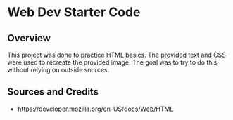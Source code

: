 # Web Dev Starter Code

## Overview

This project was done to practice HTML basics. The provided text and CSS were used to 
recreate the provided image. The goal was to try to do this without relying on outside 
sources. 

## Sources and Credits

- https://developer.mozilla.org/en-US/docs/Web/HTML
